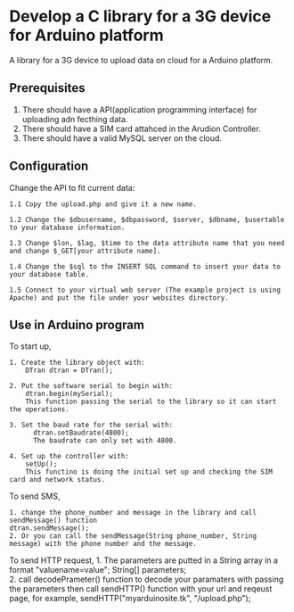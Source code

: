 Develop a C library for a 3G device for Arduino platform
=============================

A library for a 3G device to upload data on cloud for a Arduino platform. 

## Prerequisites
1. There should have a API(application programming interface) for uploading adn fecthing data. 
2. There should have a SIM card attahced in the Arudion Controller.
3. There should have a valid MySQL server on the cloud.

## Configuration

Change the API to fit current data:

	1.1 Copy the upload.php and give it a new name.
	
	1.2 Change the $dbusername, $dbpassword, $server, $dbname, $usertable to your database information.
	
	1.3 Change $lon, $lag, $time to the data attribute name that you need and change $_GET[your attribute name].
	
	1.4 Change the $sql to the INSERT SQL command to insert your data to your database table.
	
	1.5 Connect to your virtual web server (The example project is using Apache) and put the file under your websites directory.

## Use in Arduino program

To start up,

	1. Create the library object with:
		DTran dtran = DTran();
		
  	2. Put the software serial to begin with:
		dtran.begin(mySerial);
		This function passing the serial to the library so it can start the operations. 
		
  	3. Set the baud rate for the serial with:
		  dtran.setBaudrate(4800);
		  The baudrate can only set with 4800. 
  
  	4. Set up the controller with:
		setUp();
		This functino is doing the initial set up and checking the SIM card and network status.
To send SMS, 

	1. change the phone_number and message in the library and call sendMessage() function
	dtran.sendMessage();
	2. Or you can call the sendMessage(String phone_number, String message) with the phone number and the message.
	
To send HTTP request,
	1. The parameters are putted in a String array in a format "valuename=value"; String[] parameters;	
	2. call decodePrameter() function to decode your paramaters with passing the parameters then call sendHTTP() function with your url and reqeust page, for example,
	sendHTTP("myarduinosite.tk", "/upload.php");



